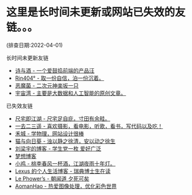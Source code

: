 # 这里是长时间未更新或网站已失效的友链。。。

(排查日期:2022-04-01)

长时间未更新友链
- [诗与酒 - 一个爱鼓捣前端的产品汪](https://shawnzeng.com/)
- [Rin404° - 取一份自信，泊一份沉着。](https://m.rin404.com/)
- [恶魔菌 - 二次元神楽坂一只](http://meow3.family.blog)
- [宇宙湾 - 主要是大数据和人工智能的原创文章。](https://yuzhouwan.com/)


已失效友链

- [尺宅即江湖 - 尺宅足自庇，寸田有余畦。](http://www.qtwm.com/)
- [一去二三遥 - 喜欢摄影，看电影，听歌，看书，写代码以及吃！](https://moonster.life/)
- [禾城 - 学物理，网站设计很棒](https://mrx.moe/)
- [猫与向日葵 - 浊以静之徐清，安以动之徐生](https://imjad.cn/)
- [刘梁宇的博客 - 学生党一枚 爱好广泛](https://blog.ayjhw.com/)
- [梦想博客](http://www.myloveru.cn)
- [小鸡 - 桃李春风一杯酒，江湖夜雨十年灯。](https://me.idealli.com)
- [Lexus 的个人生活博客 - 瑞典博士生在读](http://leiminnet.cn)
- [Le Phower’s - 朝闻道 夕死可矣](https://phower.me/)
- [AomanHao - 热爱图像处理，优化彩色世界](https://www.aomanhao.top/)
